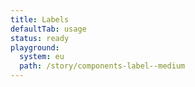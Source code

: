 ```yaml
---
title: Labels
defaultTab: usage
status: ready
playground:
  system: eu
  path: /story/components-label--medium
---
```

